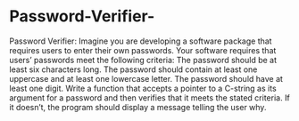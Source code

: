 # Password-Verifier-
Password Verifier: Imagine you are developing a software package that requires users to enter
their own passwords. Your software requires that users’ passwords meet the following criteria:
The password should be at least six characters long.
The password should contain at least one uppercase and at least one lowercase letter.
The password should have at least one digit.
Write a function that accepts a pointer to a C-string as its argument for a password and then verifies that it
meets the stated criteria.
If it doesn’t, the program should display a message telling the user why.
